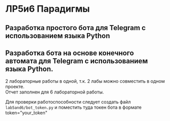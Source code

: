 # ЛР5и6 Парадигмы
## Разработка простого бота для Telegram с использованием языка Python
## Разработка бота на основе конечного автомата для Telegram с использованием языка Python.

2 лабораторные работы в одной, т.к. 2 лабы можно совместить в одном проекте.\
Отчет заполнен для 6 лабораторной работы.

Для проверки работоспособности следует создать файл `lab5and6/bot_token.py`
и поместить туда токен бота в формате token="your_token"

